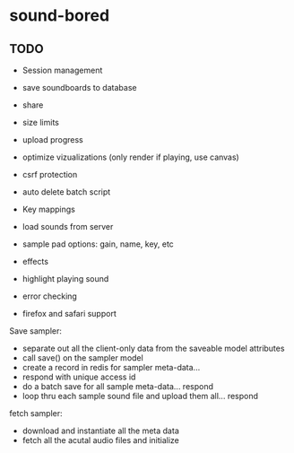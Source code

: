 sound-bored
===========

## TODO
- Session management
- save soundboards to database
- share
- size limits
- upload progress
- optimize vizualizations (only render if playing, use canvas)
- csrf protection
- auto delete batch script

- Key mappings
- load sounds from server
- sample pad options: gain, name, key, etc
- effects
- highlight playing sound
- error checking
- firefox and safari support


Save sampler:
- separate out all the client-only data from the saveable model attributes
- call save() on the sampler model
- create a record in redis for sampler meta-data...
- respond with unique access id
- do a batch save for all sample meta-data... respond
- loop thru each sample sound file and upload them all... respond

fetch sampler: 
- download and instantiate all the meta data
- fetch all the acutal audio files and initialize

